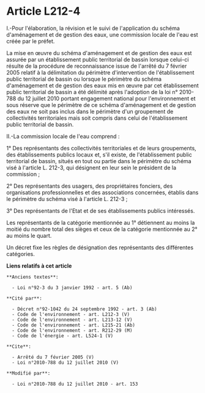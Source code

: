 # Article L212-4

I.-Pour l'élaboration, la révision et le suivi de l'application du schéma d'aménagement et de gestion des eaux, une
commission locale de l'eau est créée par le préfet. 

La mise en œuvre du schéma d'aménagement et de gestion des eaux est assurée par un établissement public territorial de bassin
lorsque celui-ci résulte de la procédure de reconnaissance issue de l'arrêté du 7 février 2005 relatif à la délimitation du
périmètre d'intervention de l'établissement public territorial de bassin ou lorsque le périmètre du schéma d'aménagement et
de gestion des eaux mis en œuvre par cet établissement public territorial de bassin a été délimité après l'adoption de la loi
n° 2010-788 du 12 juillet 2010 portant engagement national pour l'environnement et sous réserve que le périmètre de ce schéma
d'aménagement et de gestion des eaux ne soit pas inclus dans le périmètre d'un groupement de collectivités territoriales mais
soit compris dans celui de l'établissement public territorial de bassin. 

II.-La commission locale de l'eau comprend : 

1° Des représentants des collectivités territoriales et de leurs groupements, des établissements publics locaux et, s'il
existe, de l'établissement public territorial de bassin, situés en tout ou partie dans le périmètre du schéma visé à
l'article L. 212-3, qui désignent en leur sein le président de la commission ; 

2° Des représentants des usagers, des propriétaires fonciers, des organisations professionnelles et des associations
concernées, établis dans le périmètre du schéma visé à l'article L. 212-3 ; 

3° Des représentants de l'Etat et de ses établissements publics intéressés. 

Les représentants de la catégorie mentionnée au 1° détiennent au moins la moitié du nombre total des sièges et ceux de la
catégorie mentionnée au 2° au moins le quart. 

Un décret fixe les règles de désignation des représentants des différentes catégories.

**Liens relatifs à cet article**

	**Anciens textes**:

	  - Loi n°92-3 du 3 janvier 1992 - art. 5 (Ab)

	**Cité par**:

	  - Décret n°92-1042 du 24 septembre 1992 - art. 3 (Ab)
	  - Code de l'environnement - art. L212-3 (V)
	  - Code de l'environnement - art. L213-12 (V)
	  - Code de l'environnement - art. L215-21 (Ab)
	  - Code de l'environnement - art. R212-29 (M)
	  - Code de l'énergie - art. L524-1 (V)

	**Cite**:

	  - Arrêté du 7 février 2005 (V)
	  - Loi n°2010-788 du 12 juillet 2010 (V)

	**Modifié par**:

	  - Loi n°2010-788 du 12 juillet 2010 - art. 153
